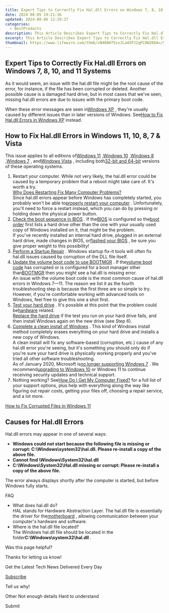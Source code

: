 ```yaml
---
title: Expert Tips to Correctly Fix Hal.dll Errors on Windows 7, 8, 10, and 11 Systems
date: 2024-08-05 19:21:16
updated: 2024-08-06 12:29:27
categories:
  - BestProducts
description: This Article Describes Expert Tips to Correctly Fix Hal.dll Errors on Windows 7, 8, 10, and 11 Systems
excerpt: This Article Describes Expert Tips to Correctly Fix Hal.dll Errors on Windows 7, 8, 10, and 11 Systems
thumbnail: https://www.lifewire.com/thmb/vN40AH75ssJLa4XPJ2qPC0W260A=/540x405/filters:no_upscale():max_bytes(150000):strip_icc():format(webp)/bsod-windows-8-0x5c-hal-initialization-failed-56a6f9d85f9b58b7d0e5cc3e.png
---
```


## Expert Tips to Correctly Fix Hal.dll Errors on Windows 7, 8, 10, and 11 Systems
 As it would seem, an issue with the hal.dll file might be the root cause of the error, for instance, if the file has been corrupted or deleted. Another possible cause is a damaged hard drive, but in most cases that we've seen, missing hal.dll errors are due to issues with the primary boot code.  

 When these error messages are seen in[Windows XP](https://www.lifewire.com/windows-xp-2626354) , they're usually caused by different issues than in later versions of Windows. See[How to Fix Hal.dll Errors in Windows XP](https://www.lifewire.com/how-to-fix-missing-hal-dll-errors-in-windows-xp-2623695) instead.

## How to Fix Hal.dll Errors in Windows 11, 10, 8, 7 & Vista

 This issue applies to all editions of[Windows 11](https://www.lifewire.com/windows-11-5188930) ,[Windows 10](https://www.lifewire.com/windows-10-2626217) ,[Windows 8](https://www.lifewire.com/windows-8-2626235) ,[Windows 7](https://www.lifewire.com/windows-7-2626265) , and[Windows Vista](https://www.lifewire.com/windows-vista-2626311) , including both[32-bit and 64-bit](https://www.lifewire.com/32-bit-64-bit-2624554) versions of these operating systems.

1. Restart your computer. While not very likely, the hal.dll error could be caused by a temporary problem that a reboot might take care of. It's worth a try.  
[Why Does Restarting Fix Many Computer Problems?](https://www.lifewire.com/why-does-restarting-seem-to-fix-most-computer-problems-2624569)  
 Since hal.dll errors appear before Windows has completely started, you probably won't be able to[properly restart your computer](https://www.lifewire.com/how-to-reboot-a-computer-2624568) . Unfortunately, you'll need to force a restart instead, which you can do by pressing or holding down the physical power button.
2. [Check the boot sequence in BIOS](https://www.lifewire.com/change-the-boot-order-in-bios-2624528) . If the[BIOS](https://www.lifewire.com/bios-basic-input-output-system-2625820) is configured so the[boot order](https://www.lifewire.com/what-is-a-boot-sequence-2625814) first lists a hard drive other than the one with your usually used copy of Windows installed on it, that might be the problem.  
 If you've recently installed an internal hard drive, plugged in an external hard drive, made changes in BIOS, or[flashed your BIOS](https://www.lifewire.com/how-to-update-bios-4783238) , be sure you give proper weight to this possibility!
3. [Perform a Startup Repair](https://www.lifewire.com/how-do-i-automatically-repair-windows-problems-2624907) . Windows startup fix-it tools will often fix hal.dll issues caused by corruption of the DLL file itself.
4. [Update the volume boot code to use BOOTMGR](https://www.lifewire.com/use-bootsect-nt60-to-update-the-volume-boot-code-to-bootmgr-2617975) . If the[volume boot code](https://www.lifewire.com/volume-boot-code-2626044) has corrupted or is configured for a boot manager other than[BOOTMGR](https://www.lifewire.com/windows-boot-manager-bootmgr-2625813) then you might see a hal.dll is missing error.  
 An issue with the volume boot code is the most common cause of hal.dll errors in Windows 7—11\. The reason we list it as the fourth troubleshooting step is because the first three are so simple to try. However, if you're comfortable working with advanced tools on Windows, feel free to give this one a shot first.
5. [Test your hard drive](https://www.lifewire.com/free-hard-drive-testing-programs-2626183) . It's possible at this point that the problem could be[hardware](https://www.lifewire.com/computer-hardware-2625895) related.  
[Replace the hard drive](https://www.lifewire.com/how-to-replace-a-hard-drive-2626200) if the test you run on your hard drive fails, and then install Windows again on the new drive (see Step 6).
6. [Complete a clean install of Windows](https://www.lifewire.com/how-to-clean-install-windows-2624904) . This kind of Windows install method completely erases everything on your hard drive and installs a new copy of Windows.  
 A clean install will fix any software-based (corruption, etc.) cause of any hal.dll error you're seeing, but it's something you should only do if you're sure your hard drive is physically working properly and you've tried all other software troubleshooting.  
 As of January 2020, Microsoft is[no longer supporting Windows 7](https://www.lifewire.com/windows-7-end-of-life-4161085) . We recommend[upgrading to Windows 10](https://www.lifewire.com/how-to-upgrade-from-windows-7-to-windows-10-4770091) or Windows 11 to continue receiving security updates and technical support.
7. Nothing working? See[How Do I Get My Computer Fixed?](https://www.lifewire.com/how-do-i-get-my-computer-fixed-2625167) for a full list of your support options, plus help with everything along the way like figuring out repair costs, getting your files off, choosing a repair service, and a lot more.

[How to Fix Corrupted Files in Windows 11](https://www.lifewire.com/fix-corrupted-files-in-windows-11-6544235)

## Causes for Hal.dll Errors

 Hal.dll errors may appear in one of several ways:

* **Windows could not start because the following file is missing or corrupt: C:\\Windows\\system32\\hal.dll. Please re-install a copy of the above file.**
* **Cannot find \\Windows\\System32\\hal.dll**
* **C:\\Windows\\System32\\Hal.dll missing or corrupt: Please re-install a copy of the above file.**

 The error always displays shortly after the computer is started, but before Windows fully starts.

 FAQ

* What does hal.dll do?  
 HAL stands for Hardware Abstraction Layer. The hal.dll file is essentially the driver for the[motherboard](https://www.lifewire.com/motherboards-system-boards-and-mainboards-2618154) , allowing communication between your computer's hardware and software.
* Where is the hal.dll file located?  
 The Windows hal.dll file should be located in the folder**C:\\Windows\\system32\\hal.dll** .

Was this page helpful?

Thanks for letting us know!

 Get the Latest Tech News Delivered Every Day

[Subscribe](https://www.lifewire.com/#)

Tell us why!

 Other  Not enough details  Hard to understand

 Submit

<ins class="adsbygoogle"
     style="display:block"
     data-ad-format="autorelaxed"
     data-ad-client="ca-pub-7571918770474297"
     data-ad-slot="1223367746"></ins>



<ins class="adsbygoogle"
     style="display:block"
     data-ad-client="ca-pub-7571918770474297"
     data-ad-slot="8358498916"
     data-ad-format="auto"
     data-full-width-responsive="true"></ins>
